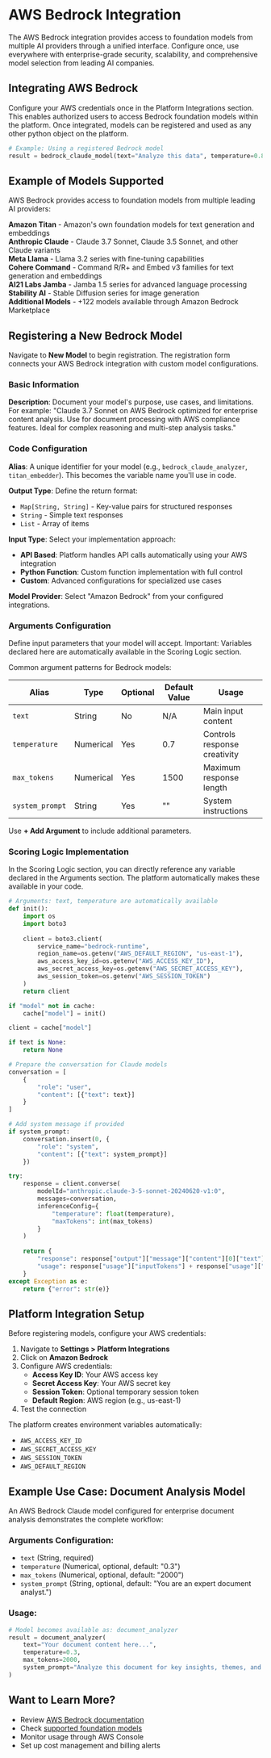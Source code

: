 # AWS Bedrock Integration

The AWS Bedrock integration provides access to foundation models from multiple AI providers through a unified interface. Configure once, use everywhere with enterprise-grade security, scalability, and comprehensive model selection from leading AI companies.

## Integrating AWS Bedrock

Configure your AWS credentials once in the Platform Integrations section. This enables authorized users to access Bedrock foundation models within the platform. Once integrated, models can be registered and used as any other python object on the platform.

```python
# Example: Using a registered Bedrock model
result = bedrock_claude_model(text="Analyze this data", temperature=0.8)
```

## Example of Models Supported

AWS Bedrock provides access to foundation models from multiple leading AI providers:

**Amazon Titan** - Amazon's own foundation models for text generation and embeddings  
**Anthropic Claude** - Claude 3.7 Sonnet, Claude 3.5 Sonnet, and other Claude variants  
**Meta Llama** - Llama 3.2 series with fine-tuning capabilities  
**Cohere Command** - Command R/R+ and Embed v3 families for text generation and embeddings  
**AI21 Labs Jamba** - Jamba 1.5 series for advanced language processing  
**Stability AI** - Stable Diffusion series for image generation  
**Additional Models** - +122 models available through Amazon Bedrock Marketplace

## Registering a New Bedrock Model

Navigate to **New Model** to begin registration. The registration form connects your AWS Bedrock integration with custom model configurations.

### Basic Information

**Description**: Document your model's purpose, use cases, and limitations. For example: "Claude 3.7 Sonnet on AWS Bedrock optimized for enterprise content analysis. Use for document processing with AWS compliance features. Ideal for complex reasoning and multi-step analysis tasks."

### Code Configuration

**Alias**: A unique identifier for your model (e.g., `bedrock_claude_analyzer`, `titan_embedder`). This becomes the variable name you'll use in code.

**Output Type**: Define the return format:
- `Map[String, String]` - Key-value pairs for structured responses
- `String` - Simple text responses
- `List` - Array of items

**Input Type**: Select your implementation approach:
- **API Based**: Platform handles API calls automatically using your AWS integration
- **Python Function**: Custom function implementation with full control
- **Custom**: Advanced configurations for specialized use cases

**Model Provider**: Select "Amazon Bedrock" from your configured integrations.

### Arguments Configuration

Define input parameters that your model will accept. Important: Variables declared here are automatically available in the Scoring Logic section.

Common argument patterns for Bedrock models:

| Alias | Type | Optional | Default Value | Usage |
|-------|------|----------|---------------|-------|
| `text` | String | No | N/A | Main input content |
| `temperature` | Numerical | Yes | 0.7 | Controls response creativity |
| `max_tokens` | Numerical | Yes | 1500 | Maximum response length |
| `system_prompt` | String | Yes | "" | System instructions |

Use **+ Add Argument** to include additional parameters.

### Scoring Logic Implementation

In the Scoring Logic section, you can directly reference any variable declared in the Arguments section. The platform automatically makes these available in your code.

```python
# Arguments: text, temperature are automatically available
def init():
    import os
    import boto3
    
    client = boto3.client(
        service_name="bedrock-runtime",
        region_name=os.getenv("AWS_DEFAULT_REGION", "us-east-1"),
        aws_access_key_id=os.getenv("AWS_ACCESS_KEY_ID"),
        aws_secret_access_key=os.getenv("AWS_SECRET_ACCESS_KEY"),
        aws_session_token=os.getenv("AWS_SESSION_TOKEN")
    )
    return client

if "model" not in cache:
    cache["model"] = init()

client = cache["model"]

if text is None:
    return None

# Prepare the conversation for Claude models
conversation = [
    {
        "role": "user",
        "content": [{"text": text}]
    }
]

# Add system message if provided
if system_prompt:
    conversation.insert(0, {
        "role": "system", 
        "content": [{"text": system_prompt}]
    })

try:
    response = client.converse(
        modelId="anthropic.claude-3-5-sonnet-20240620-v1:0",
        messages=conversation,
        inferenceConfig={
            "temperature": float(temperature),
            "maxTokens": int(max_tokens)
        }
    )
    
    return {
        "response": response["output"]["message"]["content"][0]["text"],
        "usage": response["usage"]["inputTokens"] + response["usage"]["outputTokens"]
    }
except Exception as e:
    return {"error": str(e)}
```

## Platform Integration Setup

Before registering models, configure your AWS credentials:

1. Navigate to **Settings > Platform Integrations**
2. Click on **Amazon Bedrock**
3. Configure AWS credentials:
   * **Access Key ID**: Your AWS access key
   * **Secret Access Key**: Your AWS secret key
   * **Session Token**: Optional temporary session token
   * **Default Region**: AWS region (e.g., us-east-1)
4. Test the connection

The platform creates environment variables automatically:
- `AWS_ACCESS_KEY_ID`
- `AWS_SECRET_ACCESS_KEY`
- `AWS_SESSION_TOKEN`
- `AWS_DEFAULT_REGION`

## Example Use Case: Document Analysis Model

An AWS Bedrock Claude model configured for enterprise document analysis demonstrates the complete workflow:

### Arguments Configuration:
- `text` (String, required)
- `temperature` (Numerical, optional, default: "0.3")
- `max_tokens` (Numerical, optional, default: "2000")
- `system_prompt` (String, optional, default: "You are an expert document analyst.")

### Usage:
```python
# Model becomes available as: document_analyzer
result = document_analyzer(
    text="Your document content here...",
    temperature=0.3,
    max_tokens=2000,
    system_prompt="Analyze this document for key insights, themes, and actionable recommendations."
)
```

## Want to Learn More?

- Review [AWS Bedrock documentation](https://docs.aws.amazon.com/bedrock/)
- Check [supported foundation models](https://docs.aws.amazon.com/bedrock/latest/userguide/models-supported.html)
- Monitor usage through AWS Console
- Set up cost management and billing alerts